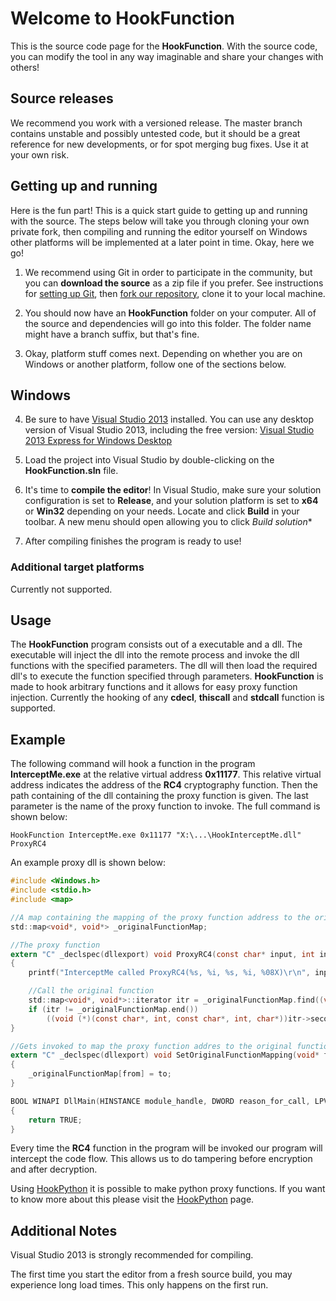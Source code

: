 Welcome to HookFunction
=======================

This is the source code page for the **HookFunction**.  With the source code, you can modify the tool in any way imaginable and share your changes with others!

Source releases
---------------

We recommend you work with a versioned release. The master branch contains unstable and possibly untested code, but it should be a great reference for new developments, or for spot merging bug fixes. Use it at your own risk.  

Getting up and running
----------------------

Here is the fun part!  This is a quick start guide to getting up and running with the source.  The steps below will take you through cloning your own private fork, then compiling and 
running the editor yourself on Windows other platforms will be implemented at a later point in time.  Okay, here we go!

1. We recommend using Git in order to participate in the community, but you can **download the source** as a zip file if you prefer. See instructions for 
   [setting up Git](http://help.github.com/articles/set-up-git), then [fork our repository](https://help.github.com/articles/fork-a-repo), clone it to your local machine.
   
2. You should now have an **HookFunction** folder on your computer.  All of the source and dependencies will go into this folder.  The folder name might have a branch suffix, but that's fine.

3. Okay, platform stuff comes next.  Depending on whether you are on Windows or another platform, follow one of the sections below.

## Windows

4. Be sure to have [Visual Studio 2013](http://www.microsoft.com/en-us/download/details.aspx?id=40787) installed.  You can use any 
   desktop version of Visual Studio 2013, including the free version:  [Visual Studio 2013 Express for Windows Desktop](http://www.microsoft.com/en-us/download/details.aspx?id=40787)

5. Load the project into Visual Studio by double-clicking on the **HookFunction.sln** file.

6. It's time to **compile the editor**!  In Visual Studio, make sure your solution configuration is set to **Release**, and your solution 
   platform is set to **x64** or **Win32** depending on your needs. Locate and click **Build** in your toolbar. A new menu should open allowing you to click *Build solution**

7. After compiling finishes the program is ready to use!

### Additional target platforms

Currently not supported.

Usage
-----

The **HookFunction** program consists out of a executable and a dll. The executable will inject the dll into the remote process and invoke the dll functions with the specified parameters. The dll will then load the required dll's to execute the function specified through parameters. **HookFunction** is made to hook arbitrary functions and it allows for easy proxy function injection. Currently the hooking of any **cdecl**, **thiscall** and **stdcall** function is supported.

Example
-------

The following command will hook a function in the program **InterceptMe.exe** at the relative virtual address **0x11177**. This relative virtual address indicates the address of the **RC4** cryptography function. Then the path containing of the dll containing the proxy function is given. The last parameter is the name of the proxy function to invoke. The full command is shown below:

```
HookFunction InterceptMe.exe 0x11177 "X:\...\HookInterceptMe.dll" ProxyRC4
```

An example proxy dll is shown below:

```c
#include <Windows.h>
#include <stdio.h>
#include <map>

//A map containing the mapping of the proxy function address to the original function address
std::map<void*, void*> _originalFunctionMap;

//The proxy function
extern "C" _declspec(dllexport) void ProxyRC4(const char* input, int inputLength, const char* key, int keyLength, char* output)
{
	printf("InterceptMe called ProxyRC4(%s, %i, %s, %i, %08X)\r\n", input, inputLength, key, keyLength, output);

	//Call the original function
	std::map<void*, void*>::iterator itr = _originalFunctionMap.find((void*)&ProxyRC4);
	if (itr != _originalFunctionMap.end())
		((void (*)(const char*, int, const char*, int, char*))itr->second)(input, inputLength, key, keyLength, output);
}

//Gets invoked to map the proxy function addres to the original function address
extern "C" _declspec(dllexport) void SetOriginalFunctionMapping(void* from, void* to)
{
	_originalFunctionMap[from] = to;
}

BOOL WINAPI DllMain(HINSTANCE module_handle, DWORD reason_for_call, LPVOID reserved)
{
	return TRUE;
}
```

Every time the **RC4** function in the program will be invoked our program will intercept the code flow. This allows us to do tampering before encryption and after decryption.

Using [HookPython](https://git.koenj.com/koenj/hookpython) it is possible to make python proxy functions. If you want to know more about this please visit the [HookPython](https://git.koenj.com/koenj/hookpython) page.

Additional Notes
----------------

Visual Studio 2013 is strongly recommended for compiling.

The first time you start the editor from a fresh source build, you may experience long load times.  This only happens on the first run.


